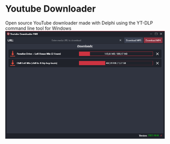 # Youtube Downloader
 Open source YouTube downloader made with Delphi using the YT-DLP command line tool for Windows
 ![Screenshot](https://raw.githubusercontent.com/AdriaanBoshoff/Youtube-Downloader/main/Assets/screenshots/main.png)
